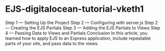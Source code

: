 # EJS-digitalocean-tutorial-vketh1
Step 1 — Setting Up the Project
Step 2 — Configuring with server.js
Step 2 — Creating the EJS Partials
Step 3 — Adding the EJS Partials to Views
Step 4 — Passing Data to Views and Partials
Conclusion
In this article, you learned how to apply EJS to an Express application, include repeatable parts of your site, and pass data to the views.
